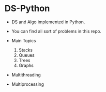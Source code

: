 # DS-Python
* DS and Algo implemented in Python.
* You can find all sort of problems in this repo.
 

* Main Topics
  1. Stacks
  2. Queues
  3. Trees
  4. Graphs

* Multithreading
* Multiprocessing
